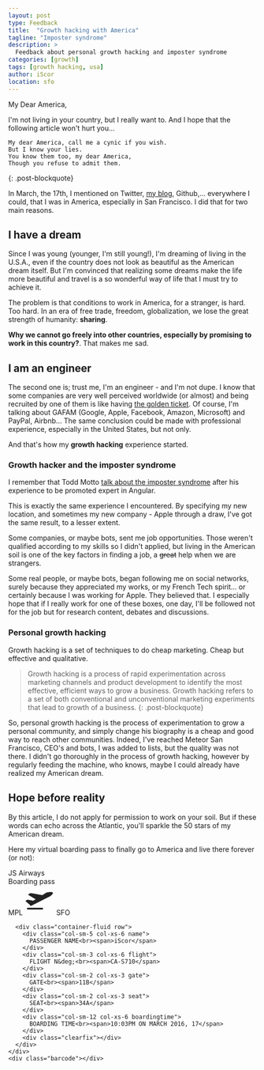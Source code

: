 ```yaml
---
layout: post
type: Feedback
title:  "Growth hacking with America"
tagline: "Imposter syndrome"
description: >
  Feedback about personal growth hacking and imposter syndrome
categories: [growth]
tags: [growth hacking, usa]
author: iScor
location: sfo
---
```

My Dear America,

I'm not living in your country, but I really want to. And I hope that the following article won't hurt you…

>
    My dear America, call me a cynic if you wish.
    But I know your lies.
    You know them too, my dear America,
    Though you refuse to admit them.
{: .post-blockquote}

In March, the 17th, I mentioned on Twitter, [my blog](http://iscor.me/blog/from-montpellier-to-san-francisco), Github,… everywhere I could, that I was in America, especially in San Francisco. I did that for two main reasons.

## I have a dream

Since I was young (younger, I'm still young!), I'm dreaming of living in the U.S.A., even if the country does not look as beautiful as the American dream itself. But I'm convinced that realizing some dreams make the life more beautiful and travel is a so wonderful way of life that I must try to achieve it.

The problem is that conditions to work in America, for a stranger, is hard. Too hard. In an era of free trade, freedom, globalization, we lose the great strength of humanity: **sharing**.

**Why we cannot go freely into other countries, especially by promising to work in this country?**. That makes me sad.

## I am an engineer

The second one is; trust me, I'm an engineer - and I'm not dupe. I know that some companies are very well perceived worldwide (or almost) and being recruited by one of them is like having [the golden ticket](https://www.instagram.com/p/BQLyK9ODnTs/). Of course, I'm talking about GAFAM (Google, Apple, Facebook, Amazon, Microsoft) and PayPal, Airbnb… The same conclusion could be made with professional experience, especially in the United States, but not only.

And that's how my **growth hacking** experience started.

### Growth hacker and the imposter syndrome

I remember that Todd Motto [talk about the imposter syndrome](https://www.youtube.com/watch?v=oO0b7iplgYY) after his experience to be promoted expert in Angular.

This is exactly the same experience I encountered. By specifying my new location, and sometimes my new company - Apple through a draw, I've got the same result, to a lesser extent.

Some companies, or maybe bots, sent me job opportunities. Those weren't qualified according to my skills so I didn't applied, but living in the American soil is one of the key factors in finding a job, a ~~great~~ help when we are strangers.

Some real people, or maybe bots, began following me on social networks, surely because they appreciated my works, or my French Tech spirit… or certainly because I was working for Apple. They believed that. I especially hope that if I really work for one of these boxes, one day, I'll be followed not for the job but for research content, debates and discussions.

### Personal growth hacking

Growth hacking is a set of techniques to do cheap marketing. Cheap but effective and qualitative.

> Growth hacking is a process of rapid experimentation across marketing channels and product development to identify the most effective, efficient ways to grow a business. Growth hacking refers to a set of both conventional and unconventional marketing experiments that lead to growth of a business.
{: .post-blockquote}

So, personal growth hacking is the process of experimentation to grow a personal community, and simply change his biography is a cheap and good way to reach other communities. Indeed, I've reached Meteor San Francisco, CEO's and bots, I was added to lists, but the quality was not there. I didn't go thoroughly in the process of growth hacking, however by regularly feeding the machine, who knows, maybe I could already have realized my American dream.

## Hope before reality

By this article, I do not apply for permission to work on your soil. But if these words can echo across the Atlantic, you'll sparkle the 50 stars of my American dream.

Here my virtual boarding pass to finally go to America and live there forever (or not):

<div class="boarding-pass">
  <div class="ticket">
    <div class="clearfix container-fluid">
      <div class="col-xs-4 text-xs-left airline">JS Airways</div>
      <div class="col-xs-8 text-xs-right boarding">Boarding pass</div>
    </div>
    <div class="content">
      <div class="flight">
        <span class="jfk">MPL</span>
        <span class="plane"><?xml version="1.0" ?><svg clip-rule="evenodd" fill-rule="evenodd" height="60" width="60" image-rendering="optimizeQuality" shape-rendering="geometricPrecision" text-rendering="geometricPrecision" viewBox="0 0 500 500" xmlns="http://www.w3.org/2000/svg"><g stroke="#222"><line fill="none" stroke-linecap="round" stroke-width="30" x1="300" x2="55" y1="390" y2="390"/><path d="M98 325c-9 10 10 16 25 6l311-156c24-17 35-25 42-50 2-15-46-11-78-7-15 1-34 10-42 16l-56 35 1-1-169-31c-14-3-24-5-37-1-10 5-18 10-27 18l122 72c4 3 5 7 1 9l-44 27-75-15c-10-2-18-4-28 0-8 4-14 9-20 15l74 63z" fill="#222" stroke-linejoin="round" stroke-width="10"/></g></svg></span>
        <span class="sfo">SFO</span>
      </div>

      <div class="container-fluid row">
        <div class="col-sm-5 col-xs-6 name">
          PASSENGER NAME<br><span>iScor</span>
        </div>
        <div class="col-sm-3 col-xs-6 flight">
          FLIGHT N&deg;<br><span>CA-S710</span>
        </div>
        <div class="col-sm-2 col-xs-3 gate">
          GATE<br><span>11B</span>
        </div>
        <div class="col-sm-2 col-xs-3 seat">
          SEAT<br><span>34A</span>
        </div>
        <div class="col-sm-12 col-xs-6 boardingtime">
          BOARDING TIME<br><span>10:03PM ON MARCH 2016, 17</span>
        </div>
        <div class="clearfix"></div>
      </div>
    </div>
    <div class="barcode"></div>
  </div>
</div>

